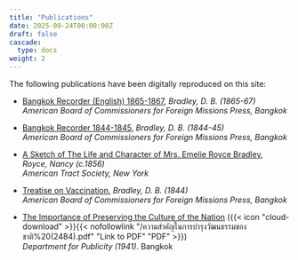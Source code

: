 ```yaml
---
title: "Publications"
date: 2025-09-24T00:00:00Z
draft: false
cascade:
  type: docs
weight: 2
---
```

The following publications have been digitally reproduced on this site:

* [Bangkok Recorder (English) 1865-1867](/publications/bangkok_recorder_english_1865_1867/), _Bradley, D. B. (1865-67)_<br/>
  _American Board of Commissioners for Foreign Missions Press, Bangkok_  

* [Bangkok Recorder 1844-1845](/publications/bangkok_recorder_1844_1845/), _Bradley, D. B. (1844-45)_<br/>
  _American Board of Commissioners for Foreign Missions Press, Bangkok_  

* [A Sketch of The Life and Character of Mrs. Emelie Royce Bradley](/publications/emelie_royce_bradley/), _Royce, Nancy (c.1856)_<br/>
  _American Tract Society, New York_  

* [Treatise on Vaccination](/publications/treatise_on_vaccination/), _Bradley, D. B. (1844)_<br/>
  _American Board of Commissioners for Foreign Missions Press, Bangkok_  

* [The Importance of Preserving the Culture of the Nation](/articles/the-importance-of-preserving-the-culture-of-the-nation/) ({{< icon "cloud-download" >}}{{< nofollowlink "/ความสำคัญในการบำรุงวัฒนธรรมของชาติ%20(2484).pdf" "Link to PDF" "PDF" >}})<br/>
  _Department for Publicity (1941)_. Bangkok<br/>

